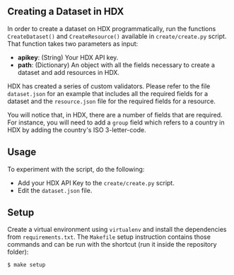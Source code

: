 ## Creating a Dataset in HDX
In order to create a dataset on HDX programmatically, run the functions `CreateDataset()` and `CreateResource()` available in `create/create.py` script. That function takes two parameters as input:

* **apikey**: (String) Your HDX API key.
* **path**: (Dictionary) An object with all the fields necessary to create a dataset and add resources in HDX.

HDX has created a series of custom validators. Please refer to the file `dataset.json` for an example that includes all the required fields for a dataset and the `resource.json` file for the required fields for a resource.

You will notice that, in HDX, there are a number of fields that are required. For instance, you will need to add a `group` field which refers to a country in HDX by adding the country's ISO 3-letter-code.

## Usage
To experiment with the script, do the following:

* Add your HDX API Key to the `create/create.py` script.
* Edit the `dataset.json` file.


## Setup
Create a virtual environment using `virtualenv` and install the dependencies from `requirements.txt`. The `Makefile` setup instruction contains those commands and can be run with the shortcut (run it inside the repository folder):

```shell
$ make setup
```
